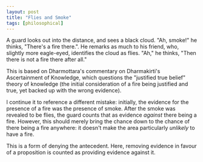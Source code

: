 ```yaml
---
layout: post
title: "Flies and Smoke"
tags: [philosophical]
---
```


A guard looks out into the distance, and sees a black cloud. "Ah, smoke!" he thinks, "There's a fire there.". He remarks as much to his friend, who, slightly more eagle-eyed, identifies the cloud as flies. "Ah," he thinks, "Then there is not a fire there after all."

This is based on Dharmottara's commentary on Dharmakirti's Ascertainment of Knowledge, which questions the "justified true belief" theory of knowledge (the initial consideration of a fire being justified and true, yet backed up with the wrong evidence).

I continue it to reference a different mistake: initially, the evidence for the presence of a fire was the presence of smoke. After the smoke was revealed to be flies, the guard counts that as evidence _against_ there being a fire. However, this should merely bring the chance down to the chance of there being a fire anywhere: it doesn't make the area particularly _unlikely_ to have a fire.

This is a form of denying the antecedent. Here, removing evidence in favour of a proposition is counted as providing evidence against it.
